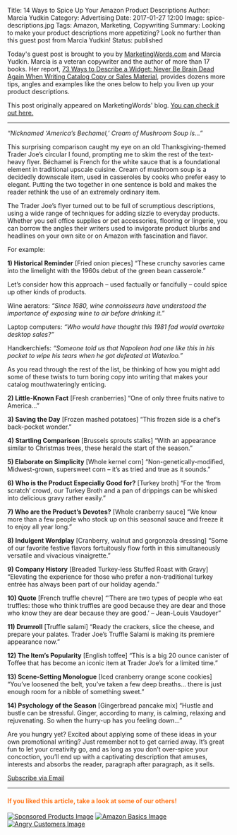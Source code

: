 Title: 14 Ways to Spice Up Your Amazon Product Descriptions
Author: Marcia Yudkin
Category: Advertising
Date: 2017-01-27 12:00
Image: spice-descriptions.jpg
Tags: Amazon, Marketing, Copywriting 
Summary: Looking to make your product descriptions more appetizing? Look no further than this guest post from Marcia Yudkin!
Status: published

Today's guest post is brought to you by [MarketingWords.com](http://marketingwords.com/) and Marcia Yudkin. Marcia is a veteran copywriter and the author of more than 17 books. Her report, [73 Ways to Describe a Widget: Never Be Brain Dead Again When Writing Catalog Copy or Sales Material](http://www.yudkin.com/catalog.htm), provides dozens more tips, angles and examples like the ones below to help you liven up your product descriptions.

This post originally appeared on MarketingWords' blog. [You can check it out here.](https://www.marketingwords.com/blog/14-ways-to-spice-up-your-amazon-ecomm-product-descriptions-without-going-brain-dead-by-marcia-yudkin/)

---

*“Nicknamed ‘America’s Bechamel,’ Cream of Mushroom Soup is…”*

This surprising comparison caught my eye on an old Thanksgiving-themed Trader Joe’s circular I found, prompting me to skim the rest of the text-heavy flyer. Béchamel is French for the white sauce that is a foundational element in traditional upscale cuisine. Cream of mushroom soup is a decidedly downscale item, used in casseroles by cooks who prefer easy to elegant. Putting the two together in one sentence is bold and makes the reader rethink the use of an extremely ordinary item.

The Trader Joe’s flyer turned out to be full of scrumptious descriptions, using a wide range of techniques for adding sizzle to everyday products. Whether you sell office supplies or pet accessories, flooring or lingerie, you can borrow the angles their writers used to invigorate product blurbs and headlines on your own site or on Amazon with fascination and flavor.

For example:

**1) Historical Reminder** [Fried onion pieces] “These crunchy savories came into the limelight with the 1960s debut of the green bean casserole.”

Let’s consider how this approach – used factually or fancifully – could spice up other kinds of products.

Wine aerators: *“Since 1680, wine connoisseurs have understood the importance of exposing wine to air before drinking it.”*

Laptop computers: *“Who would have thought this 1981 fad would overtake desktop sales?”*

Handkerchiefs: *“Someone told us that Napoleon had one like this in his pocket to wipe his tears when he got defeated at Waterloo.”*

As you read through the rest of the list, be thinking of how you might add some of these twists to turn boring copy into writing that makes your catalog mouthwateringly enticing.

**2) Little-Known Fact** [Fresh cranberries] “One of only three fruits native to America…”

**3) Saving the Day** [Frozen mashed potatoes] “This frozen side is a chef’s back-pocket wonder.”

**4) Startling Comparison** [Brussels sprouts stalks] “With an appearance similar to Christmas trees, these herald the start of the season.”

**5) Elaborate on Simplicity** [Whole kernel corn] “Non-genetically-modified, Midwest-grown, supersweet corn – it’s as tried and true as it sounds.”

**6) Who is the Product Especially Good for?** [Turkey broth] “For the ‘from scratch’ crowd, our Turkey Broth and a pan of drippings can be whisked into delicious gravy rather easily.”

**7) Who are the Product’s Devotes?** [Whole cranberry sauce] “We know more than a few people who stock up on this seasonal sauce and freeze it to enjoy all year long.”

**8) Indulgent Wordplay** [Cranberry, walnut and gorgonzola dressing] “Some of our favorite festive flavors fortuitously flow forth in this simultaneously versatile and vivacious vinaigrette.”

**9) Company History** [Breaded Turkey-less Stuffed Roast with Gravy] “Elevating the experience for those who prefer a non-traditional turkey entrée has always been part of our holiday agenda.”

**10) Quote** [French truffle chevre] “’There are two types of people who eat truffles: those who think truffles are good because they are dear and those who know they are dear because they are good.’ – Jean-Louis Vaudoyer”

**11) Drumroll** [Truffle salami] “Ready the crackers, slice the cheese, and prepare your palates. Trader Joe’s Truffle Salami is making its premiere appearance now.”

**12) The Item’s Popularity** [English toffee] “This is a big 20 ounce canister of Toffee that has become an iconic item at Trader Joe’s for a limited time.”

**13) Scene-Setting Monologue** [Iced cranberry orange scone cookies] “You’ve loosened the belt, you’ve taken a few deep breaths… there is just enough room for a nibble of something sweet.”

**14) Psychology of the Season** [Gingerbread pancake mix] “Hustle and bustle can be stressful. Ginger, according to many, is calming, relaxing and rejuvenating. So when the hurry-up has you feeling down…”

Are you hungry yet? Excited about applying some of these ideas in your own promotional writing? Just remember not to get carried away. It’s great fun to let your creativity go, and as long as you don’t over-spice your concoction, you’ll end up with a captivating description that amuses, interests and absorbs the reader, paragraph after paragraph, as it sells.


<!--Added this section from Leadboxes-->
<a class="btn btn-primary" href="https://efficientera.leadpages.co/leadbox/121f91a73f72a2%3A12c54680e746dc/5687539843203072/" target="_blank">Subscribe via Email</a><script data-leadbox="121f91a73f72a2:12c54680e746dc" data-url="https://efficientera.leadpages.co/leadbox/121f91a73f72a2%3A12c54680e746dc/5687539843203072/" data-config="%7B%7D" type="text/javascript" src="https://efficientera.leadpages.co/leadbox-1468522675.js"></script>

---

#### <font color="FF751A">If you liked this article, take a look at some of our others!</font>

<a href="https://efficientera.com/blog/2016/08/3-tips-for-optimizing-your-amazon-sponsored-products.html">![Sponsored Products Image](/images/blog/related/sponsored-products_small.jpg)</a>
<a href="https://efficientera.com/blog/2016/08/what-you-should-do-about-amazonbasics.html">![Amazon Basics Image](/images/blog/related/amazon-basics-general_small.jpg)</a>
<a href="https://efficientera.com/blog/2016/08/how-to-respond-to-angry-customers-in-6-steps.html">![Angry Customers Image](/images/blog/related/respond-angry-customers_small.jpg)</a>
